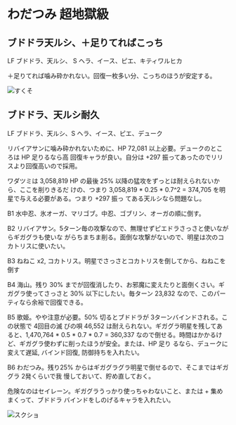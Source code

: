 # わだつみ 超地獄級

## ブドドラ天ルシ、＋足りてればこっち

LF ブドドラ、天ルシ、
S ヘラ、イース、ピエ、キティワルヒカ

＋足りてれば噛み砕かれない。回復一枚多い分、こっちのほうが安定する。

![すくそ](http://i.imgur.com/DWMoXZ9l.jpg)

## ブドドラ、天ルシ耐久

LF ブドドラ、天ルシ、S ヘラ、イース、ピエ、デューク

リバイアサンに噛み砕かれないために、HP 72,081 以上必要。デュークのところは HP 足りるなら高
回復キャラが良い。自分は +297 振ってあったのでリリスより回復高いので採用。

ワダツミは 3,058,819 HP の最後 25% 以降の猛攻をずっとは耐えられないから、ここを削りきるだ
けの、つまり 3,058,819 * 0.25 * 0.7^2 = 374,705 を明星で与える必要がある。つまり +297 振っ
てある天ルシなら問題なし。

B1 水中忍、氷オーガ、マリゴブ。中忍、ゴブリン、オーガの順に倒す。

B2 リバイアサン。5ターン毎の攻撃なので、無理せずピエドラさっさと使いながらギガグラも使いな
がらちまちま削る。面倒な攻撃がないので、明星は次のコカトリスに使いたい。

B3 ねねこ x2, コカトリス。明星でさっさとコカトリスを倒してから、ねねこを倒す

B4 海山。残り 30% までが回復消したり、お邪魔に変えたりと面倒くさい。ギガグラ使ってさっさと
30% 以下にしたい。毎ターン 23,832 なので、このパーティなら余裕で回復できる。

B5 歌姫。やや注意が必要。50% 切るとブドドラが 3ターンバインドされる。この状態で 4回目の滅
びの唄 46,552 は耐えられない。ギガグラ明星を残してあると、1,470,764 * 0.5 * 0.7 * 0.7 =
360,337 なので倒せる。時間はかかるけど、ギガグラ使わずに削ったほうが安全。または、HP 足り
るなら、デュークに変えて遅延, バインド回復, 防御持ちを入れたい。

B6 わだつみ。残り25% からはギガグラグラ明星で倒せるので、そこまではギガグラ 2発くらいで我
慢しておいて、貯め直しておく。

危険なのはセイレーン。ギガグラうっかり使っちゃわないこと、または + 集めまくって、ブドドラ
バインドをしのげるキャラを入れたい。

![スクショ](http://i.imgur.com/ZzZhlmsl.jpg)

<!-- vim: set tw=90 filetype=markdown : -->

